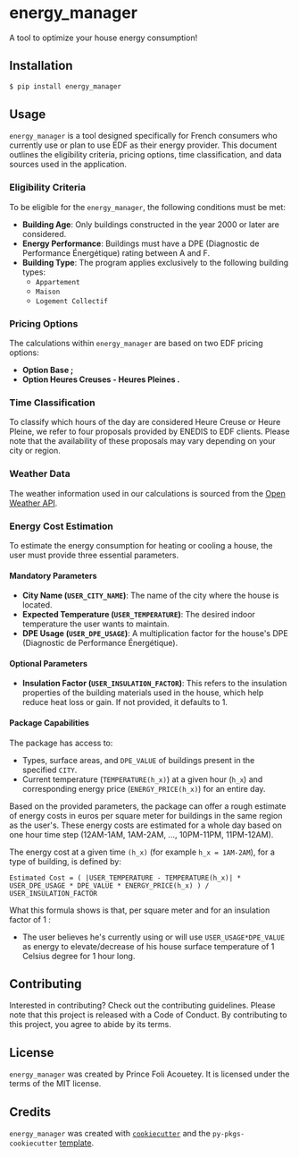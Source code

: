 # energy_manager

A tool to optimize your house energy consumption!

## Installation

```bash
$ pip install energy_manager
```

## Usage

`energy_manager` is a tool designed specifically for French consumers who currently use or plan to use EDF as their energy provider. 
This document outlines the eligibility criteria, pricing options, time classification, and data sources used in the application.

### Eligibility Criteria

To be eligible for the `energy_manager`, the following conditions must be met:

- **Building Age**: Only buildings constructed in the year 2000 or later are considered.
- **Energy Performance**: Buildings must have a DPE (Diagnostic de Performance Énergétique) rating between A and F.
- **Building Type**: The program applies exclusively to the following building types:
  - `Appartement`
  - `Maison`
  - `Logement Collectif`

### Pricing Options

The calculations within `energy_manager` are based on two EDF pricing options:

- **Option Base ;**
- **Option Heures Creuses - Heures Pleines .**

### Time Classification
To classify which hours of the day are considered Heure Creuse or Heure Pleine, we refer to four proposals provided by ENEDIS to EDF clients. 
Please note that the availability of these proposals may vary depending on your city or region.

### Weather Data
The weather information used in our calculations is sourced from the [Open Weather API](https://openweathermap.org/).

### Energy Cost Estimation

To estimate the energy consumption for heating or cooling a house, the user must provide three essential parameters.

#### Mandatory Parameters

- **City Name (`USER_CITY_NAME`)**: The name of the city where the house is located.
- **Expected Temperature (`USER_TEMPERATURE`)**: The desired indoor temperature the user wants to maintain.
- **DPE Usage (`USER_DPE_USAGE`)**: A multiplication factor for the house's DPE (Diagnostic de Performance Énergétique).

#### Optional Parameters

- **Insulation Factor (`USER_INSULATION_FACTOR`)**: This refers to the insulation properties of the building materials used in the house, which help reduce heat loss or gain. If not provided, it defaults to 1.

#### Package Capabilities

The package has access to:

- Types, surface areas, and `DPE_VALUE` of buildings present in the specified `CITY`.
- Current temperature (`TEMPERATURE(h_x)`) at a given hour (`h_x`) and corresponding energy price (`ENERGY_PRICE(h_x)`) for an entire day.

Based on the provided parameters, the package can offer a rough estimate of energy costs in euros per square meter for buildings in the same region as the user's.
These energy costs are estimated for a whole day based on one hour time step (12AM-1AM, 1AM-2AM, ..., 10PM-11PM, 11PM-12AM).

The energy cost at a given time `(h_x)` (for example `h_x = 1AM-2AM`), for a type of building, is defined by:
```
Estimated Cost = ( |USER_TEMPERATURE - TEMPERATURE(h_x)| * USER_DPE_USAGE * DPE_VALUE * ENERGY_PRICE(h_x) ) / USER_INSULATION_FACTOR
```

What this formula shows is that, per square meter and for an insulation factor of 1 : 
- The user believes he's currently using or will use `USER_USAGE*DPE_VALUE` as energy to elevate/decrease of his house surface temperature of 1 Celsius degree for 1 hour long.

## Contributing

Interested in contributing? Check out the contributing guidelines. 
Please note that this project is released with a Code of Conduct. 
By contributing to this project, you agree to abide by its terms.

## License
`energy_manager` was created by Prince Foli Acouetey. It is licensed under the terms of the MIT license.

## Credits
`energy_manager` was created with [`cookiecutter`](https://cookiecutter.readthedocs.io/en/latest/) and the `py-pkgs-cookiecutter` [template](https://github.com/py-pkgs/py-pkgs-cookiecutter).
